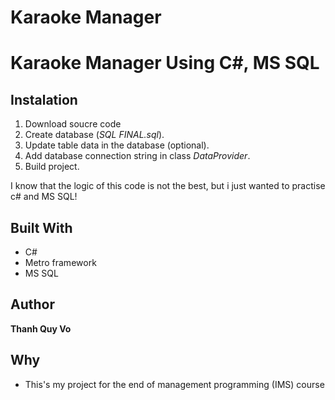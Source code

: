 # Karaoke Manager 
# Karaoke Manager Using C#, MS SQL

## Instalation

1. Download soucre code
2. Create database (*SQL FINAL.sql*).
3. Update table data in the database (optional).
4. Add database connection string in class *DataProvider*.
5. Build project.


I know that the logic of this code is not the best, but i just wanted to practise c# and MS SQL!


## Built With

* C#
* Metro framework
* MS SQL

## Author

**Thanh Quy Vo**

## Why

* This's my project for the end of management programming (IMS) course
